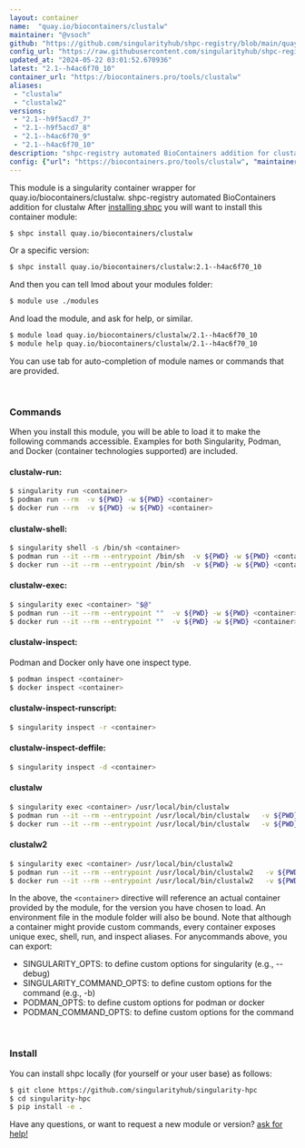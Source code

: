 ```yaml
---
layout: container
name:  "quay.io/biocontainers/clustalw"
maintainer: "@vsoch"
github: "https://github.com/singularityhub/shpc-registry/blob/main/quay.io/biocontainers/clustalw/container.yaml"
config_url: "https://raw.githubusercontent.com/singularityhub/shpc-registry/main/quay.io/biocontainers/clustalw/container.yaml"
updated_at: "2024-05-22 03:01:52.670936"
latest: "2.1--h4ac6f70_10"
container_url: "https://biocontainers.pro/tools/clustalw"
aliases:
 - "clustalw"
 - "clustalw2"
versions:
 - "2.1--h9f5acd7_7"
 - "2.1--h9f5acd7_8"
 - "2.1--h4ac6f70_9"
 - "2.1--h4ac6f70_10"
description: "shpc-registry automated BioContainers addition for clustalw"
config: {"url": "https://biocontainers.pro/tools/clustalw", "maintainer": "@vsoch", "description": "shpc-registry automated BioContainers addition for clustalw", "latest": {"2.1--h4ac6f70_10": "sha256:b1687fc90cc131bccbf53d49ca1dc7251f9df1fd4865e746b72b06d19e7aff5b"}, "tags": {"2.1--h9f5acd7_7": "sha256:b6a0bd2d397078fa1a35d7f4cef68a75ea953dbaa101781c48cdebc3994c4972", "2.1--h9f5acd7_8": "sha256:4111516e8f0fb14f8f99afb729d4c8e58271f77167e69d2d794eb384ca26b49b", "2.1--h4ac6f70_9": "sha256:94e62edc6dafc451ae4a61b129584f1734cfe84954b523bd56b74d7ba4e7d4c6", "2.1--h4ac6f70_10": "sha256:b1687fc90cc131bccbf53d49ca1dc7251f9df1fd4865e746b72b06d19e7aff5b"}, "docker": "quay.io/biocontainers/clustalw", "aliases": {"clustalw": "/usr/local/bin/clustalw", "clustalw2": "/usr/local/bin/clustalw2"}}
---
```


This module is a singularity container wrapper for quay.io/biocontainers/clustalw.
shpc-registry automated BioContainers addition for clustalw
After [installing shpc](#install) you will want to install this container module:


```bash
$ shpc install quay.io/biocontainers/clustalw
```

Or a specific version:

```bash
$ shpc install quay.io/biocontainers/clustalw:2.1--h4ac6f70_10
```

And then you can tell lmod about your modules folder:

```bash
$ module use ./modules
```

And load the module, and ask for help, or similar.

```bash
$ module load quay.io/biocontainers/clustalw/2.1--h4ac6f70_10
$ module help quay.io/biocontainers/clustalw/2.1--h4ac6f70_10
```

You can use tab for auto-completion of module names or commands that are provided.

<br>

### Commands

When you install this module, you will be able to load it to make the following commands accessible.
Examples for both Singularity, Podman, and Docker (container technologies supported) are included.

#### clustalw-run:

```bash
$ singularity run <container>
$ podman run --rm  -v ${PWD} -w ${PWD} <container>
$ docker run --rm  -v ${PWD} -w ${PWD} <container>
```

#### clustalw-shell:

```bash
$ singularity shell -s /bin/sh <container>
$ podman run --it --rm --entrypoint /bin/sh  -v ${PWD} -w ${PWD} <container>
$ docker run --it --rm --entrypoint /bin/sh  -v ${PWD} -w ${PWD} <container>
```

#### clustalw-exec:

```bash
$ singularity exec <container> "$@"
$ podman run --it --rm --entrypoint ""  -v ${PWD} -w ${PWD} <container> "$@"
$ docker run --it --rm --entrypoint ""  -v ${PWD} -w ${PWD} <container> "$@"
```

#### clustalw-inspect:

Podman and Docker only have one inspect type.

```bash
$ podman inspect <container>
$ docker inspect <container>
```

#### clustalw-inspect-runscript:

```bash
$ singularity inspect -r <container>
```

#### clustalw-inspect-deffile:

```bash
$ singularity inspect -d <container>
```


#### clustalw

```bash
$ singularity exec <container> /usr/local/bin/clustalw
$ podman run --it --rm --entrypoint /usr/local/bin/clustalw   -v ${PWD} -w ${PWD} <container> -c " $@"
$ docker run --it --rm --entrypoint /usr/local/bin/clustalw   -v ${PWD} -w ${PWD} <container> -c " $@"
```


#### clustalw2

```bash
$ singularity exec <container> /usr/local/bin/clustalw2
$ podman run --it --rm --entrypoint /usr/local/bin/clustalw2   -v ${PWD} -w ${PWD} <container> -c " $@"
$ docker run --it --rm --entrypoint /usr/local/bin/clustalw2   -v ${PWD} -w ${PWD} <container> -c " $@"
```



In the above, the `<container>` directive will reference an actual container provided
by the module, for the version you have chosen to load. An environment file in the
module folder will also be bound. Note that although a container
might provide custom commands, every container exposes unique exec, shell, run, and
inspect aliases. For anycommands above, you can export:

 - SINGULARITY_OPTS: to define custom options for singularity (e.g., --debug)
 - SINGULARITY_COMMAND_OPTS: to define custom options for the command (e.g., -b)
 - PODMAN_OPTS: to define custom options for podman or docker
 - PODMAN_COMMAND_OPTS: to define custom options for the command

<br>

### Install

You can install shpc locally (for yourself or your user base) as follows:

```bash
$ git clone https://github.com/singularityhub/singularity-hpc
$ cd singularity-hpc
$ pip install -e .
```

Have any questions, or want to request a new module or version? [ask for help!](https://github.com/singularityhub/singularity-hpc/issues)